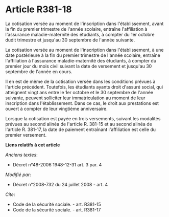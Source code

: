 # Article R381-18

La cotisation versée au moment de l'inscription dans l'établissement, avant la fin du premier trimestre de l'année scolaire,
entraîne l'affiliation à l'assurance maladie-maternité des étudiants, à compter du 1er octobre dudit trimestre et jusqu'au 30
septembre de l'année suivante. 

La cotisation versée au moment de l'inscription dans l'établissement, à une date postérieure à la fin du premier trimestre de
l'année scolaire, entraîne l'affiliation à l'assurance maladie-maternité des étudiants, à compter du premier jour du mois
civil suivant la date de versement et jusqu'au 30 septembre de l'année en cours. 

Il en est de même de la cotisation versée dans les conditions prévues à l'article précédent. Toutefois, les étudiants ayants
droit d'assuré social, qui atteignent vingt ans entre le 1er octobre et le 30 septembre de l'année suivante, peuvent
solliciter leur immatriculation au moment de leur inscription dans l'établissement. Dans ce cas, le droit aux prestations est
ouvert à compter de leur vingtième anniversaire. 

Lorsque la cotisation est payée en trois versements, suivant les modalités prévues au second alinéa de l'article R. 381-15 et
au second alinéa de l'article R. 381-17, la date de paiement entraînant l'affiliation est celle du premier versement.

**Liens relatifs à cet article**

_Anciens textes_:

  - Décret n°48-2006 1948-12-31 art. 3 par. 4

_Modifié par_:

  - Décret n°2008-732 du 24 juillet 2008 - art. 4

_Cite_:

  - Code de la sécurité sociale. - art. R381-15
  - Code de la sécurité sociale. - art. R381-17
